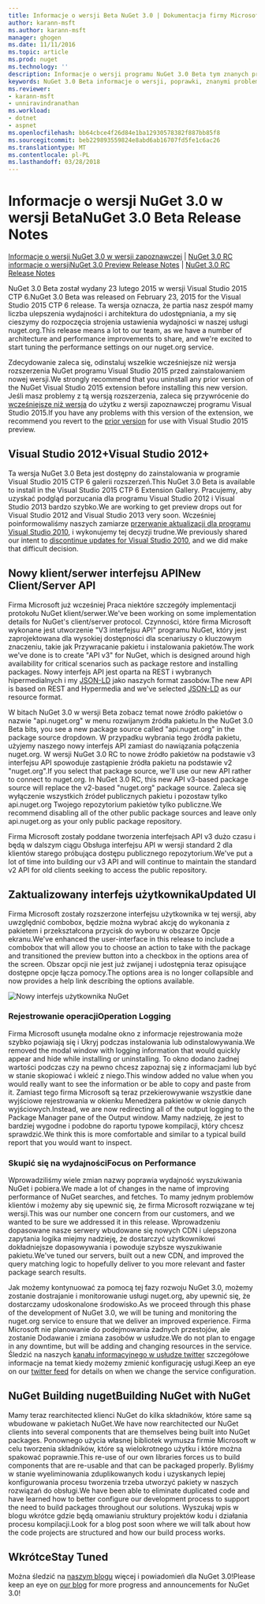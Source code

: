 ```yaml
---
title: Informacje o wersji Beta NuGet 3.0 | Dokumentacja firmy Microsoft
author: karann-msft
ms.author: karann-msft
manager: ghogen
ms.date: 11/11/2016
ms.topic: article
ms.prod: nuget
ms.technology: ''
description: Informacje o wersji programu NuGet 3.0 Beta tym znanych problemów, poprawki, dodatkowe funkcje i dcr.
keywords: NuGet 3.0 Beta informacje o wersji, poprawki, znanymi problemami, nowe funkcje, dcr
ms.reviewer:
- karann-msft
- unniravindranathan
ms.workload:
- dotnet
- aspnet
ms.openlocfilehash: bb64cbce4f26d84e1ba12930578382f887bb85f8
ms.sourcegitcommit: beb229893559824e8abd6ab16707fd5fe1c6ac26
ms.translationtype: MT
ms.contentlocale: pl-PL
ms.lasthandoff: 03/28/2018
---
```

# <a name="nuget-30-beta-release-notes"></a><span data-ttu-id="5ecfa-104">Informacje o wersji NuGet 3.0 w wersji Beta</span><span class="sxs-lookup"><span data-stu-id="5ecfa-104">NuGet 3.0 Beta Release Notes</span></span>

<span data-ttu-id="5ecfa-105">[Informacje o wersji NuGet 3.0 w wersji zapoznawczej](../release-notes/nuget-3.0-preview.md) | [NuGet 3.0 RC informacje o wersji](../release-notes/nuget-3.0-rc.md)</span><span class="sxs-lookup"><span data-stu-id="5ecfa-105">[NuGet 3.0 Preview Release Notes](../release-notes/nuget-3.0-preview.md) | [NuGet 3.0 RC Release Notes](../release-notes/nuget-3.0-rc.md)</span></span>

<span data-ttu-id="5ecfa-106">NuGet 3.0 Beta został wydany 23 lutego 2015 w wersji Visual Studio 2015 CTP 6.</span><span class="sxs-lookup"><span data-stu-id="5ecfa-106">NuGet 3.0 Beta was released on February 23, 2015 for the Visual Studio 2015 CTP 6 release.</span></span> <span data-ttu-id="5ecfa-107">Ta wersja oznacza, że partia nasz zespół mamy liczba ulepszenia wydajności i architektura do udostępniania, a my się cieszymy do rozpoczęcia strojenia ustawienia wydajności w naszej usługi nuget.org.</span><span class="sxs-lookup"><span data-stu-id="5ecfa-107">This release means a lot to our team, as we have a number of architecture and performance improvements to share, and we're excited to start tuning the performance settings on our nuget.org service.</span></span>

<span data-ttu-id="5ecfa-108">Zdecydowanie zaleca się, odinstaluj wszelkie wcześniejsze niż wersja rozszerzenia NuGet programu Visual Studio 2015 przed zainstalowaniem nowej wersji.</span><span class="sxs-lookup"><span data-stu-id="5ecfa-108">We strongly recommend that you uninstall any prior version of the NuGet Visual Studio 2015 extension before installing this new version.</span></span>  <span data-ttu-id="5ecfa-109">Jeśli masz problemy z tą wersją rozszerzenia, zaleca się przywrócenie do [wcześniejsze niż wersja](http://nuget.codeplex.com/downloads/get/909582) do użytku z wersji zapoznawczej programu Visual Studio 2015.</span><span class="sxs-lookup"><span data-stu-id="5ecfa-109">If you have any problems with this version of the extension, we recommend you revert to the [prior version](http://nuget.codeplex.com/downloads/get/909582) for use with Visual Studio 2015 preview.</span></span>

## <a name="visual-studio-2012"></a><span data-ttu-id="5ecfa-110">Visual Studio 2012+</span><span class="sxs-lookup"><span data-stu-id="5ecfa-110">Visual Studio 2012+</span></span>

<span data-ttu-id="5ecfa-111">Ta wersja NuGet 3.0 Beta jest dostępny do zainstalowania w programie Visual Studio 2015 CTP 6 galerii rozszerzeń.</span><span class="sxs-lookup"><span data-stu-id="5ecfa-111">This NuGet 3.0 Beta is available to install in the Visual Studio 2015 CTP 6 Extension Gallery.</span></span> <span data-ttu-id="5ecfa-112">Pracujemy, aby uzyskać podgląd porzucania dla programu Visual Studio 2012 i Visual Studio 2013 bardzo szybko.</span><span class="sxs-lookup"><span data-stu-id="5ecfa-112">We are working to get preview drops out for Visual Studio 2012 and Visual Studio 2013 very soon.</span></span> <span data-ttu-id="5ecfa-113">Wcześniej poinformowaliśmy naszych zamiarze [przerwanie aktualizacji dla programu Visual Studio 2010](http://blog.nuget.org/20141002/visual-studio-2010.html), i wykonujemy tej decyzji trudne.</span><span class="sxs-lookup"><span data-stu-id="5ecfa-113">We previously shared our intent to [discontinue updates for Visual Studio 2010](http://blog.nuget.org/20141002/visual-studio-2010.html), and we did make that difficult decision.</span></span>

## <a name="new-clientserver-api"></a><span data-ttu-id="5ecfa-114">Nowy klient/serwer interfejsu API</span><span class="sxs-lookup"><span data-stu-id="5ecfa-114">New Client/Server API</span></span>

<span data-ttu-id="5ecfa-115">Firma Microsoft już wcześniej Praca niektóre szczegóły implementacji protokołu NuGet klient/serwer.</span><span class="sxs-lookup"><span data-stu-id="5ecfa-115">We've been working on some implementation details for NuGet's client/server protocol.</span></span> <span data-ttu-id="5ecfa-116">Czynności, które firma Microsoft wykonane jest utworzenie "V3 interfejsu API" programu NuGet, który jest zaprojektowana dla wysokiej dostępności dla scenariuszy o kluczowym znaczeniu, takie jak Przywracanie pakietu i instalowania pakietów.</span><span class="sxs-lookup"><span data-stu-id="5ecfa-116">The work we've done is to create "API v3" for NuGet, which is designed around high availability for critical scenarios such as package restore and installing packages.</span></span> <span data-ttu-id="5ecfa-117">Nowy interfejs API jest oparta na REST i wybranych hipermedialnych i my [JSON-LD](http://json-ld.org) jako naszych format zasobów.</span><span class="sxs-lookup"><span data-stu-id="5ecfa-117">The new API is based on REST and Hypermedia and we've selected [JSON-LD](http://json-ld.org) as our resource format.</span></span>

<span data-ttu-id="5ecfa-118">W bitach NuGet 3.0 w wersji Beta zobacz temat nowe źródło pakietów o nazwie "api.nuget.org" w menu rozwijanym źródła pakietu.</span><span class="sxs-lookup"><span data-stu-id="5ecfa-118">In the NuGet 3.0 Beta bits, you see a new package source called "api.nuget.org" in the package source dropdown.</span></span>   <span data-ttu-id="5ecfa-119">W przypadku wybrania tego źródła pakietu, użyjemy naszego nowy interfejs API zamiast do nawiązania połączenia nuget.org. W wersji NuGet 3.0 RC to nowe źródło pakietów na podstawie v3 interfejsu API spowoduje zastąpienie źródła pakietu na podstawie v2 "nuget.org".</span><span class="sxs-lookup"><span data-stu-id="5ecfa-119">If you select that package source, we'll use our new API rather to connect to nuget.org. In NuGet 3.0 RC, this new API v3-based package source will replace the v2-based "nuget.org" package source.</span></span>  <span data-ttu-id="5ecfa-120">Zaleca się wyłączenie wszystkich źródeł publicznych pakietu i pozostaw tylko api.nuget.org Twojego repozytorium pakietów tylko publiczne.</span><span class="sxs-lookup"><span data-stu-id="5ecfa-120">We recommend disabling all of the other public package sources and leave only api.nuget.org as your only public package repository.</span></span>

<span data-ttu-id="5ecfa-121">Firma Microsoft zostały poddane tworzenia interfejsach API v3 dużo czasu i będą w dalszym ciągu Obsługa interfejsu API w wersji standard 2 dla klientów starego próbująca dostępu publicznego repozytorium.</span><span class="sxs-lookup"><span data-stu-id="5ecfa-121">We've put a lot of time into building our v3 API and will continue to maintain the standard v2 API for old clients seeking to access the public repository.</span></span>

## <a name="updated-ui"></a><span data-ttu-id="5ecfa-122">Zaktualizowany interfejs użytkownika</span><span class="sxs-lookup"><span data-stu-id="5ecfa-122">Updated UI</span></span>

<span data-ttu-id="5ecfa-123">Firma Microsoft zostały rozszerzone interfejsu użytkownika w tej wersji, aby uwzględnić combobox, będzie można wybrać akcję do wykonania z pakietem i przekształcona przycisk do wyboru w obszarze Opcje ekranu.</span><span class="sxs-lookup"><span data-stu-id="5ecfa-123">We've enhanced the user-interface in this release to include a combobox that will allow you to choose an action to take with the package and transitioned the preview button into a checkbox in the options area of the screen.</span></span>  <span data-ttu-id="5ecfa-124">Obszar opcji nie jest już zwijanej i udostępnia teraz opisujące dostępne opcje łącza pomocy.</span><span class="sxs-lookup"><span data-stu-id="5ecfa-124">The options area is no longer collapsible and now provides a help link describing the options available.</span></span>

![Nowy interfejs użytkownika NuGet](./media/NuGet-3.0-Beta/updated-ui.png)


### <a name="operation-logging"></a><span data-ttu-id="5ecfa-126">Rejestrowanie operacji</span><span class="sxs-lookup"><span data-stu-id="5ecfa-126">Operation Logging</span></span>

<span data-ttu-id="5ecfa-127">Firma Microsoft usunęła modalne okno z informacje rejestrowania może szybko pojawiają się i Ukryj podczas instalowania lub odinstalowywania.</span><span class="sxs-lookup"><span data-stu-id="5ecfa-127">We removed the modal window with logging information that would quickly appear and hide while installing or uninstalling.</span></span>  <span data-ttu-id="5ecfa-128">To okno dodano żadnej wartości podczas czy na pewno chcesz zapoznaj się z informacjami lub być w stanie skopiować i wkleić z niego.</span><span class="sxs-lookup"><span data-stu-id="5ecfa-128">This window added no value when you would really want to see the information or be able to copy and paste from it.</span></span>  <span data-ttu-id="5ecfa-129">Zamiast tego firma Microsoft są teraz przekierowywanie wszystkie dane wyjściowe rejestrowania w okienku Menedżera pakietów w oknie danych wyjściowych.</span><span class="sxs-lookup"><span data-stu-id="5ecfa-129">Instead, we are now redirecting all of the output logging to the Package Manager pane of the Output window.</span></span>  <span data-ttu-id="5ecfa-130">Mamy nadzieję, że jest to bardziej wygodne i podobne do raportu typowe kompilacji, który chcesz sprawdzić.</span><span class="sxs-lookup"><span data-stu-id="5ecfa-130">We think this is more comfortable and similar to a typical build report that you would want to inspect.</span></span>


### <a name="focus-on-performance"></a><span data-ttu-id="5ecfa-131">Skupić się na wydajności</span><span class="sxs-lookup"><span data-stu-id="5ecfa-131">Focus on Performance</span></span>

<span data-ttu-id="5ecfa-132">Wprowadziliśmy wiele zmian nazwy poprawia wydajność wyszukiwania NuGet i pobiera.</span><span class="sxs-lookup"><span data-stu-id="5ecfa-132">We made a lot of changes in the name of improving performance of NuGet searches, and fetches.</span></span>  <span data-ttu-id="5ecfa-133">To mamy jednym problemów klientów i możemy aby się upewnić się, że firma Microsoft rozwiązane w tej wersji.</span><span class="sxs-lookup"><span data-stu-id="5ecfa-133">This was our number one concern from our customers, and we wanted to be sure we addressed it in this release.</span></span>  <span data-ttu-id="5ecfa-134">Wprowadzeniu dopasowane nasze serwery wbudowane się nowych CDN i ulepszona zapytania logika miejmy nadzieję, że dostarczyć użytkownikowi dokładniejsze dopasowywania i powoduje szybsze wyszukiwanie pakietu.</span><span class="sxs-lookup"><span data-stu-id="5ecfa-134">We've tuned our servers, built out a new CDN, and improved the query matching logic to hopefully deliver to you more relevant and faster package search results.</span></span>

<span data-ttu-id="5ecfa-135">Jak możemy kontynuować za pomocą tej fazy rozwoju NuGet 3.0, możemy zostanie dostrajanie i monitorowanie usługi nuget.org, aby upewnić się, że dostarczamy udoskonalone środowisko.</span><span class="sxs-lookup"><span data-stu-id="5ecfa-135">As we proceed through this phase of the development of NuGet 3.0, we will be tuning and monitoring the nuget.org service to ensure that we deliver an improved experience.</span></span>  <span data-ttu-id="5ecfa-136">Firma Microsoft nie planowanie do podejmowania żadnych przestojów, ale zostanie Dodawanie i zmiana zasobów w usłudze.</span><span class="sxs-lookup"><span data-stu-id="5ecfa-136">We do not plan to engage in any downtime, but will be adding and changing resources in the service.</span></span>  <span data-ttu-id="5ecfa-137">Śledzić na naszych [kanału informacyjnego w usłudze twitter](http://twitter.com/nuget) szczegółowe informacje na temat kiedy możemy zmienić konfigurację usługi.</span><span class="sxs-lookup"><span data-stu-id="5ecfa-137">Keep an eye on our [twitter feed](http://twitter.com/nuget) for details on when we change the service configuration.</span></span>

## <a name="building-nuget-with-nuget"></a><span data-ttu-id="5ecfa-138">NuGet Building nuget</span><span class="sxs-lookup"><span data-stu-id="5ecfa-138">Building NuGet with NuGet</span></span>

<span data-ttu-id="5ecfa-139">Mamy teraz rearchitected klienci NuGet do kilka składników, które same są wbudowane w pakietach NuGet.</span><span class="sxs-lookup"><span data-stu-id="5ecfa-139">We have now rearchitected our NuGet clients into several components that are themselves being built into NuGet packages.</span></span> <span data-ttu-id="5ecfa-140">Ponownego użycia własnej bibliotek wymusza firmie Microsoft w celu tworzenia składników, które są wielokrotnego użytku i które można spakować poprawnie.</span><span class="sxs-lookup"><span data-stu-id="5ecfa-140">This re-use of our own libraries forces us to build components that are re-usable and that can be packaged properly.</span></span>  <span data-ttu-id="5ecfa-141">Byliśmy w stanie wyeliminowania zduplikowanych kodu i uzyskanych lepiej konfigurowania procesu tworzenia trzeba utworzyć pakiety w naszych rozwiązań do obsługi.</span><span class="sxs-lookup"><span data-stu-id="5ecfa-141">We have been able to eliminate duplicated code and have learned how to better configure our development process to support the need to build packages throughout our solutions.</span></span>  <span data-ttu-id="5ecfa-142">Wyszukaj wpis w blogu wkrótce gdzie będą omawianiu struktury projektów kodu i działania procesu kompilacji.</span><span class="sxs-lookup"><span data-stu-id="5ecfa-142">Look for a blog post soon where we will talk about how the code projects are structured and how our build process works.</span></span>

## <a name="stay-tuned"></a><span data-ttu-id="5ecfa-143">Wkrótce</span><span class="sxs-lookup"><span data-stu-id="5ecfa-143">Stay Tuned</span></span>

<span data-ttu-id="5ecfa-144">Można śledzić na [naszym blogu](http://blog.nuget.org) więcej i powiadomień dla NuGet 3.0!</span><span class="sxs-lookup"><span data-stu-id="5ecfa-144">Please keep an eye on [our blog](http://blog.nuget.org) for more progress and announcements for NuGet 3.0!</span></span>
